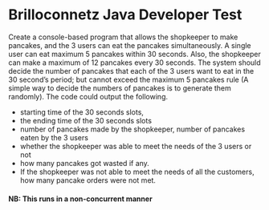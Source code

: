 # Brilloconnetz Java Developer Test

Create a console-based program that allows the shopkeeper to make pancakes, and the 3 users
can eat the pancakes simultaneously. A single user can eat maximum 5 pancakes within 30 seconds.
Also, the shopkeeper can make a maximum of 12 pancakes every 30 seconds. The system should
decide the number of pancakes that each of the 3 users want to eat in the 30 second’s period; but
cannot exceed the maximum 5 pancakes rule (A simple way to decide the numbers of pancakes is to
generate them randomly). The code could output the following.
* starting time of the 30 seconds slots,
* the ending time of the 30 seconds slots
* number of pancakes made by the shopkeeper, number of pancakes eaten by the 3 users
* whether the shopkeeper was able to meet the needs of the 3 users or not
* how many pancakes got wasted if any.
* If the shopkeeper was not able to meet the needs of all the customers, how many pancake
orders were not met.
#### NB: This runs in a non-concurrent manner